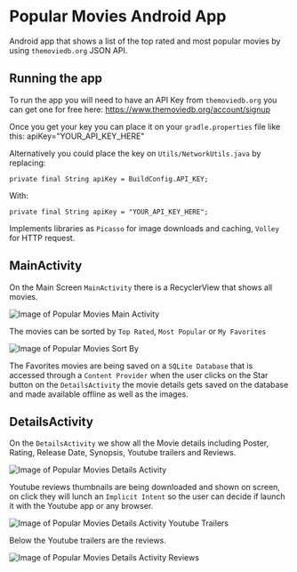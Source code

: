 # Popular Movies Android App
Android app that shows a list of the top rated and most popular movies by using `themoviedb.org` JSON 
API. 

## Running the app

To run the app you will need to have an API Key from `themoviedb.org` you can get one for free here:
https://www.themoviedb.org/account/signup
 
Once you get your key you can place it on your `gradle.properties` file like this: 
apiKey="YOUR_API_KEY_HERE" 

Alternatively you could place the key on `Utils/NetworkUtils.java` by replacing: 

`private final String apiKey = BuildConfig.API_KEY;`
 
 With:
 
 `private final String apiKey = "YOUR_API_KEY_HERE";`

Implements libraries as `Picasso` for image downloads and caching, `Volley` for HTTP request.

## MainActivity

On the Main Screen `MainActivity` there is a RecyclerView that shows all movies.

![Image of Popular Movies Main Activity](https://george-studenko.github.io/images/PopularMovies/MainActivity.png)

The movies can be sorted by `Top Rated`, `Most Popular` or `My Favorites`

![Image of Popular Movies Sort By](https://george-studenko.github.io/images/PopularMovies/SortBy.png)

The Favorites movies are being saved on a `SQLite Database` that is accessed through a 
`Content Provider` when the user clicks on the Star button on the `DetailsActivity` the movie details
gets saved on the database and made available offline as well as the images.

## DetailsActivity

On the `DetailsActivity` we show all the Movie details including Poster, Rating, Release Date, Synopsis,
Youtube trailers and Reviews.

![Image of Popular Movies Details Activity](https://george-studenko.github.io/images/PopularMovies/details.png)

Youtube reviews thumbnails are being downloaded and shown on screen, on click they will lunch an 
`Implicit Intent` so the user can decide if launch it with the Youtube app or any browser.

![Image of Popular Movies Details Activity Youtube Trailers](https://george-studenko.github.io/images/PopularMovies/trailers.png)

Below the Youtube trailers are the reviews.

![Image of Popular Movies Details Activity Reviews](https://gnstudenko.github.io/images/PopularMovies/reviews.png)
